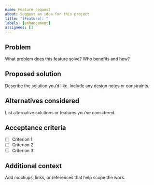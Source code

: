 ```yaml
---
name: Feature request
about: Suggest an idea for this project
title: "[Feature]: "
labels: [enhancement]
assignees: []
---
```


## Problem

What problem does this feature solve? Who benefits and how?

## Proposed solution

Describe the solution you’d like. Include any design notes or constraints.

## Alternatives considered

List alternative solutions or features you’ve considered.

## Acceptance criteria

- [ ] Criterion 1
- [ ] Criterion 2
- [ ] Criterion 3

## Additional context

Add mockups, links, or references that help scope the work.

